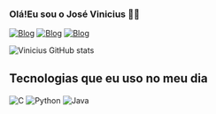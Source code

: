 ### Olá!Eu sou o José Vinicius 🙋‍♂️
[![Blog](https://img.shields.io/badge/LinkedIn-0077B5?style=for-the-badge&logo=linkedin&logoColor=white)](https://www.linkedin.com/in/vinicius-queiroz-02997731a/)
[![Blog](https://img.shields.io/badge/WhatsApp-25D366?style=for-the-badge&logo=whatsapp&logoColor=white)](https://wa.me/5561981943094)
[![Blog](https://img.shields.io/badge/Telegram-2CA5E0?style=for-the-badge&logo=telegram&logoColor=white)](https://t.me/JoséVinicius)


![Vinicius GitHub stats](https://github-readme-stats.vercel.app/api?username=JoseVIniciusQueiroz&show_icons=true&theme=dracula)

## Tecnologias que eu uso no meu dia 

<div style="display: inline_block">
  <img align="center" alt="C" src="https://img.shields.io/badge/C-00599C?style=for-the-badge&logo=c&logoColor=white" />
  <img align="center" alt="Python" src="https://img.shields.io/badge/Python-14354C?style=for-the-badge&logo=python&logoColor=white" />
  <img align="center" alt="Java" src="https://img.shields.io/badge/Java-ED8B00?style=for-the-badge&logo=openjdk&logoColor=white" />
</div><br/>

